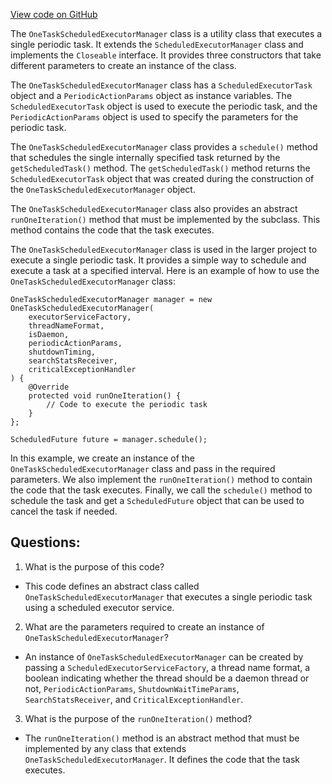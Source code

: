 [View code on GitHub](https://github.com/misbahsy/the-algorithm/src/java/com/twitter/search/earlybird/util/OneTaskScheduledExecutorManager.java)

The `OneTaskScheduledExecutorManager` class is a utility class that executes a single periodic task. It extends the `ScheduledExecutorManager` class and implements the `Closeable` interface. It provides three constructors that take different parameters to create an instance of the class. 

The `OneTaskScheduledExecutorManager` class has a `ScheduledExecutorTask` object and a `PeriodicActionParams` object as instance variables. The `ScheduledExecutorTask` object is used to execute the periodic task, and the `PeriodicActionParams` object is used to specify the parameters for the periodic task.

The `OneTaskScheduledExecutorManager` class provides a `schedule()` method that schedules the single internally specified task returned by the `getScheduledTask()` method. The `getScheduledTask()` method returns the `ScheduledExecutorTask` object that was created during the construction of the `OneTaskScheduledExecutorManager` object.

The `OneTaskScheduledExecutorManager` class also provides an abstract `runOneIteration()` method that must be implemented by the subclass. This method contains the code that the task executes.

The `OneTaskScheduledExecutorManager` class is used in the larger project to execute a single periodic task. It provides a simple way to schedule and execute a task at a specified interval. Here is an example of how to use the `OneTaskScheduledExecutorManager` class:

```
OneTaskScheduledExecutorManager manager = new OneTaskScheduledExecutorManager(
    executorServiceFactory,
    threadNameFormat,
    isDaemon,
    periodicActionParams,
    shutdownTiming,
    searchStatsReceiver,
    criticalExceptionHandler
) {
    @Override
    protected void runOneIteration() {
        // Code to execute the periodic task
    }
};

ScheduledFuture future = manager.schedule();
```

In this example, we create an instance of the `OneTaskScheduledExecutorManager` class and pass in the required parameters. We also implement the `runOneIteration()` method to contain the code that the task executes. Finally, we call the `schedule()` method to schedule the task and get a `ScheduledFuture` object that can be used to cancel the task if needed.
## Questions: 
 1. What is the purpose of this code?
- This code defines an abstract class called `OneTaskScheduledExecutorManager` that executes a single periodic task using a scheduled executor service.

2. What are the parameters required to create an instance of `OneTaskScheduledExecutorManager`?
- An instance of `OneTaskScheduledExecutorManager` can be created by passing a `ScheduledExecutorServiceFactory`, a thread name format, a boolean indicating whether the thread should be a daemon thread or not, `PeriodicActionParams`, `ShutdownWaitTimeParams`, `SearchStatsReceiver`, and `CriticalExceptionHandler`.

3. What is the purpose of the `runOneIteration()` method?
- The `runOneIteration()` method is an abstract method that must be implemented by any class that extends `OneTaskScheduledExecutorManager`. It defines the code that the task executes.